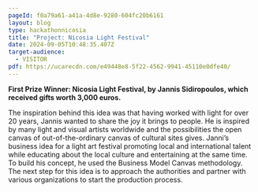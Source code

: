 ```yaml
---
pageId: f0a79a61-a41a-4d8e-9280-604fc20b6161
layout: blog
type: hackathonnicosia
title: "Project: Nicosia Light Festival"
date: 2024-09-05T10:48:35.407Z
target-audience:
  - VISITOR
pdf: https://ucarecdn.com/e49448e8-5f22-4562-9941-45110e0dfe40/
---
```

**First Prize Winner: Nicosia Light Festival, by Jannis Sidiropoulos, which received gifts worth 3,000 euros.**

The inspiration behind this idea was that having worked with light for over 20 years, Jannis wanted to share the joy it brings to people. He is inspired by many light and visual artists worldwide and the possibilities the open canvas of out-of-the-ordinary canvas of cultural sites gives. Janni’s business idea for a light art festival promoting local and international talent while educating about the local culture and entertaining at the same time. To build his concept, he used the Business Model Canvas methodology. The next step for this idea is to approach the authorities and partner with various organizations to start the production process.
